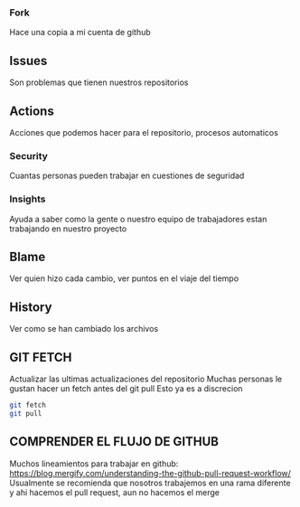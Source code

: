 ### Fork 
Hace una copia a mi cuenta de github
## Issues 
Son problemas que tienen nuestros repositorios
## Actions 
Acciones que podemos hacer para el repositorio, procesos automaticos
### Security
Cuantas personas pueden trabajar en cuestiones de seguridad
### Insights
Ayuda a saber como la gente o nuestro equipo de trabajadores estan trabajando en nuestro proyecto

## Blame
Ver quien hizo cada cambio, ver puntos en el viaje del tiempo

## History
Ver como se han cambiado los archivos

## GIT FETCH
Actualizar las ultimas actualizaciones del repositorio
Muchas personas le gustan hacer un fetch antes del git pull
Esto ya es a discrecion
```bash
git fetch
git pull
```

## COMPRENDER EL FLUJO DE GITHUB
Muchos lineamientos para trabajar en github:
https://blog.mergify.com/understanding-the-github-pull-request-workflow/
Usualmente se recomienda que nosotros trabajemos en una rama diferente
y ahi hacemos el pull request, aun no hacemos el merge
